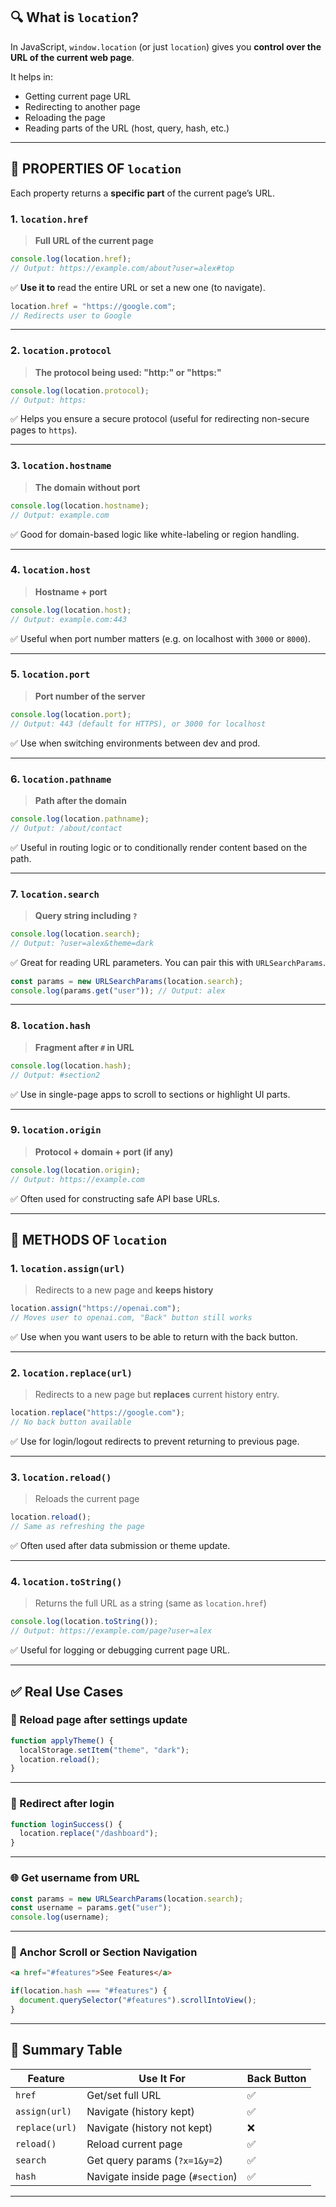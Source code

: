 
## 🔍 What is `location`?

In JavaScript, `window.location` (or just `location`) gives you **control over the URL of the current web page**.

It helps in:

* Getting current page URL
* Redirecting to another page
* Reloading the page
* Reading parts of the URL (host, query, hash, etc.)

---

## 🧭 PROPERTIES OF `location`

Each property returns a **specific part** of the current page’s URL.

### 1. `location.href`

> **Full URL of the current page**

```js
console.log(location.href); 
// Output: https://example.com/about?user=alex#top
```

✅ **Use it to** read the entire URL or set a new one (to navigate).

```js
location.href = "https://google.com";
// Redirects user to Google
```

---

### 2. `location.protocol`

> **The protocol being used: "http:" or "https:"**

```js
console.log(location.protocol); 
// Output: https:
```

✅ Helps you ensure a secure protocol (useful for redirecting non-secure pages to `https`).

---

### 3. `location.hostname`

> **The domain without port**

```js
console.log(location.hostname);
// Output: example.com
```

✅ Good for domain-based logic like white-labeling or region handling.

---

### 4. `location.host`

> **Hostname + port**

```js
console.log(location.host); 
// Output: example.com:443
```

✅ Useful when port number matters (e.g. on localhost with `3000` or `8000`).

---

### 5. `location.port`

> **Port number of the server**

```js
console.log(location.port); 
// Output: 443 (default for HTTPS), or 3000 for localhost
```

✅ Use when switching environments between dev and prod.

---

### 6. `location.pathname`

> **Path after the domain**

```js
console.log(location.pathname);
// Output: /about/contact
```

✅ Useful in routing logic or to conditionally render content based on the path.

---

### 7. `location.search`

> **Query string including `?`**

```js
console.log(location.search); 
// Output: ?user=alex&theme=dark
```

✅ Great for reading URL parameters. You can pair this with `URLSearchParams`.

```js
const params = new URLSearchParams(location.search);
console.log(params.get("user")); // Output: alex
```

---

### 8. `location.hash`

> **Fragment after `#` in URL**

```js
console.log(location.hash); 
// Output: #section2
```

✅ Use in single-page apps to scroll to sections or highlight UI parts.

---

### 9. `location.origin`

> **Protocol + domain + port (if any)**

```js
console.log(location.origin); 
// Output: https://example.com
```

✅ Often used for constructing safe API base URLs.

---

## 🔁 METHODS OF `location`

### 1. `location.assign(url)`

> Redirects to a new page and **keeps history**

```js
location.assign("https://openai.com");
// Moves user to openai.com, "Back" button still works
```

✅ Use when you want users to be able to return with the back button.

---

### 2. `location.replace(url)`

> Redirects to a new page but **replaces** current history entry.

```js
location.replace("https://google.com");
// No back button available
```

✅ Use for login/logout redirects to prevent returning to previous page.

---

### 3. `location.reload()`

> Reloads the current page

```js
location.reload();
// Same as refreshing the page
```

✅ Often used after data submission or theme update.

---

### 4. `location.toString()`

> Returns the full URL as a string (same as `location.href`)

```js
console.log(location.toString());
// Output: https://example.com/page?user=alex
```

✅ Useful for logging or debugging current page URL.

---

## ✅ Real Use Cases

### 🔄 Reload page after settings update

```js
function applyTheme() {
  localStorage.setItem("theme", "dark");
  location.reload();
}
```

---

### 🔁 Redirect after login

```js
function loginSuccess() {
  location.replace("/dashboard");
}
```

---

### 🌐 Get username from URL

```js
const params = new URLSearchParams(location.search);
const username = params.get("user");
console.log(username);
```

---

### 🔗 Anchor Scroll or Section Navigation

```html
<a href="#features">See Features</a>
```

```js
if(location.hash === "#features") {
  document.querySelector("#features").scrollIntoView();
}
```

---

## 🧠 Summary Table

| Feature        | Use It For                        | Back Button |
| -------------- | --------------------------------- | ----------- |
| `href`         | Get/set full URL                  | ✅           |
| `assign(url)`  | Navigate (history kept)           | ✅           |
| `replace(url)` | Navigate (history not kept)       | ❌           |
| `reload()`     | Reload current page               | ✅           |
| `search`       | Get query params (`?x=1&y=2`)     | ✅           |
| `hash`         | Navigate inside page (`#section`) | ✅           |

---